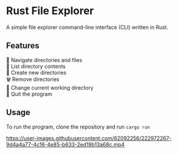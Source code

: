 # Rust File Explorer

A simple file explorer command-line interface (CLI) written in Rust.

## Features

📁 Navigate directories and files  
📂 List directory contents  
📁 Create new directories  
🗑️ Remove directories  
🚪 Change current working directory  
🚪 Quit the program  

## Usage

To run the program, clone the repository and run `cargo run`


https://user-images.githubusercontent.com/62092256/222972267-9d4a4a77-4c16-4e85-b633-2ed19b13a68c.mp4

